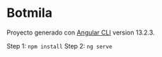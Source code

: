 # Botmila

Proyecto generado con [Angular CLI](https://github.com/angular/angular-cli) version 13.2.3.

Step 1: `npm install`
Step 2: `ng serve`